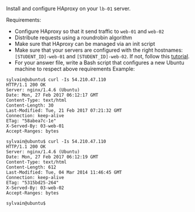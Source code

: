 Install and configure HAproxy on your ```lb-01``` server.

Requirements:

-	Configure HAproxy so that it send traffic to ```web-01``` and ```web-02```
-	Distribute requests using a roundrobin algorithm
-	Make sure that HAproxy can be managed via an init script
-	Make sure that your servers are configured with the right hostnames: ```[STUDENT_ID]-web-01``` and ```[STUDENT_ID]-web-02```. If not, follow this [tutorial](https://docs.aws.amazon.com/AWSEC2/latest/UserGuide/set-hostname.html).
-	For your answer file, write a Bash script that configures a new Ubuntu machine to respect above requirements
Example:
```
sylvain@ubuntu$ curl -Is 54.210.47.110
HTTP/1.1 200 OK
Server: nginx/1.4.6 (Ubuntu)
Date: Mon, 27 Feb 2017 06:12:17 GMT
Content-Type: text/html
Content-Length: 30
Last-Modified: Tue, 21 Feb 2017 07:21:32 GMT
Connection: keep-alive
ETag: "58abea7c-1e"
X-Served-By: 03-web-01
Accept-Ranges: bytes

sylvain@ubuntu$ curl -Is 54.210.47.110
HTTP/1.1 200 OK
Server: nginx/1.4.6 (Ubuntu)
Date: Mon, 27 Feb 2017 06:12:19 GMT
Content-Type: text/html
Content-Length: 612
Last-Modified: Tue, 04 Mar 2014 11:46:45 GMT
Connection: keep-alive
ETag: "5315bd25-264"
X-Served-By: 03-web-02
Accept-Ranges: bytes

sylvain@ubuntu$
```
